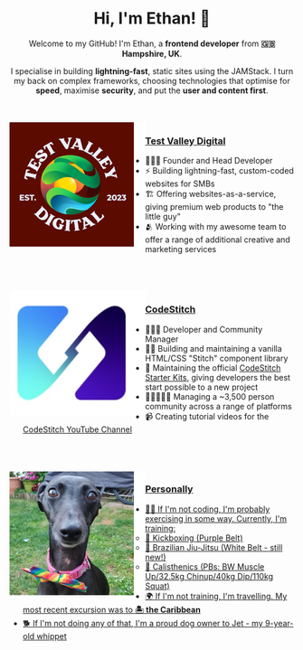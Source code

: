 <div align="center">
    <h1>Hi, I'm Ethan! 👋</h1>
    <p>Welcome to my GitHub! I'm Ethan, a <b>frontend developer</b> from <b>🇬🇧 Hampshire, UK</b>.</p>
    <p>I specialise in building <b>lightning-fast</b>, static sites using the JAMStack. I turn my back on complex frameworks, choosing technologies that optimise for <b>speed</b>, maximise <b>security</b>, and put the <b>user and content first</b>.</p>
</div>

<br>
<br>

<img src="/logo-tvd.png" align="left">

### [Test Valley Digital](https://testvalleydigital.com/)

-   👨🏻‍💼 Founder and Head Developer
-   ⚡ Building lightning-fast, custom-coded websites for SMBs
-   🏗️ Offering websites-as-a-service, giving premium web products to "the little guy"
-   🫂 Working with my awesome team to offer a range of additional creative and marketing services

<br>
<br>
<br>

<img src="/logo-codestitch.png" align="left">

### [CodeStitch](https://codestitch.app/)

-   👨🏻‍💼 Developer and Community Manager
-   👨‍💻 Building and maintaining a vanilla HTML/CSS "Stitch" component library
-   🚧 Maintaining the official [CodeStitch Starter Kits](https://github.com/CodeStitchOfficial/), giving developers the best start possible to a new project
-   🧑🏻‍🤝‍🧑🏼 Managing a ~3,500 person community across a range of platforms
-   📹 Creating tutorial videos for the <a href="https://www.youtube.com/@CodeStitch">CodeStitch YouTube Channel

<br>
<br>
<br>

<img src="/jet.png" align="left">

### Personally

-   🏃‍♂️ If I'm not coding, I'm probably exercising in some way. Currently, I'm training:
    -   🥊 Kickboxing (Purple Belt)
    -   🥋 Brazilian Jiu-Jitsu (White Belt - still new!)
    -   💪 Calisthenics (PBs: BW Muscle Up/32.5kg Chinup/40kg Dip/110kg Squat)
-   🌍 If I'm not training, I'm travelling. My most recent excursion was to **🏝️ the Caribbean**
-   🐕 If I'm not doing any of that, I'm a proud dog owner to Jet - my 9-year-old whippet
